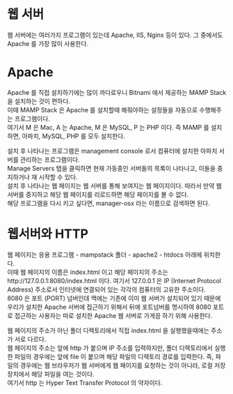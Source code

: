 # 웹 서버
웹 서버에는 여러가지 프로그램이 있는데 Apache, IIS, Nginx 등이 있다. 그 중에서도 Apache 를 가장 많이 사용한다.

# Apache
<p>Apache 를 직접 설치하기에는 많이 까다로우니 Bitnami 에서 제공하는 MAMP Stack 을 설치하는 것이 편하다.<br>
이때 MAMP Stack 은 Apache 를 설치할때 해줘야하는 설정들을 자동으로 수행해주는 프로그램이다.<br>
여기서 M 은 Mac, A 는 Apache, M 은 MySQL, P 는 PHP 이다. 즉 MAMP 를 설치하면, 아파치, MySQL, PHP 를 모두 설치한다.</p>
<p>설치 후 나타나는 프로그램은 management console 로서 컴퓨터에 설치한 아파치 서버를 관리하는 프로그램이다.<br>
Manage Servers 탭을 클릭하면 현재 가동중인 서버들의 목록이 나타나고, 이들을 중지하거나 재 시작할 수 있다.<br>
설치 후 나타나는 웹 페이지는 웹 서버를 통해 보여지는 웹 페이지이다. 따라서 만약 웹 서버를 중지하고 해당 웹 페이지를 리로드하면 해당 페이지를 볼 수 없다.<br>
해당 프로그램을 다시 키고 싶다면, manager-osx 라는 이름으로 검색하면 된다.</p>

# 웹서버와 HTTP
<p>웹 페이지는 응용 프로그램 - mampstack 폴더 - apache2 - htdocs 아래에 위치한다.<br>
이때 웹 페이지의 이름은 index.html 이고 해당 페이지의 주소는 http://127.0.0.1:8080/index.html 이다.
여기서 127.0.0.1 은 IP (Internet Protocol Address) 주소로서 인터넷에 연결되어 있는 각각의 컴퓨터의 고유한 주소이다.<br>
8080 은 포트 (PORT) 넘버인데 맥에는 기존에 이미 웹 서버가 설치되어 있기 때문에 우리가 설치한 Apache 서버에 접근하기 위해서 뒤에 포트넘버를 명시하여
8080 포트로 접근하는 사용자는 따로 설치한 Apache 웹 서버로 가게끔 하기 위해 사용한다.</p>
<p>웹 페이지의 주소가 아닌 폴더 디렉토리에서 직접 index.html 을 실행했을때에는 주소가 서로 다르다.<br>
웹 페이지의 주소는 앞에 http 가 붙으며 IP 주소를 입력하지만, 폴더 디렉토리에서 실행한 파일의 경우에는 앞에 file 이 붙으며 해당 파일의 디렉토리 경로를 입력한다.
즉, 파일의 경우에는 웹 브라우저가 웹 서버에게 웹 페이지를 요청하는 것이 아니라, 로컬 저장장치에서 해당 파일을 여는 것이다.<br>
여기서 http 는 Hyper Text Transfer Protocol 의 약자이다.</p>